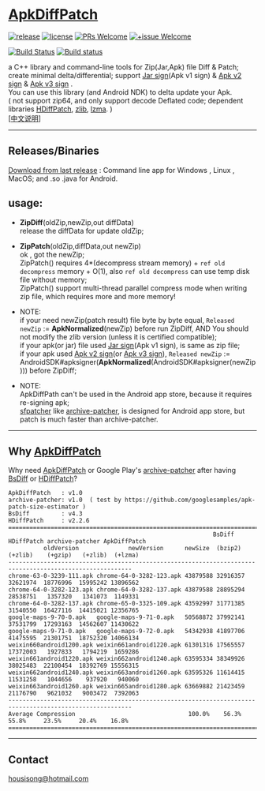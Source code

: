 # [ApkDiffPatch]
[![release](https://img.shields.io/badge/release-v1.4.0-blue.svg)](https://github.com/sisong/ApkDiffPatch/releases) 
[![license](https://img.shields.io/badge/license-MIT-blue.svg)](https://github.com/sisong/ApkDiffPatch/blob/master/LICENSE) 
[![PRs Welcome](https://img.shields.io/badge/PRs-welcome-blue.svg)](https://github.com/sisong/ApkDiffPatch/pulls) 
[![+issue Welcome](https://img.shields.io/github/issues-raw/sisong/ApkDiffPatch?color=green&label=%2Bissue%20welcome)](https://github.com/sisong/ApkDiffPatch/issues)   

[![Build Status](https://travis-ci.org/sisong/ApkDiffPatch.svg?branch=master)](https://travis-ci.org/sisong/ApkDiffPatch) 
[![Build status](https://ci.appveyor.com/api/projects/status/u5tbrqwl72875r6h/branch/master?svg=true)](https://ci.appveyor.com/project/sisong/apkdiffpatch/branch/master)   

a C++ library and command-line tools for Zip(Jar,Apk) file Diff & Patch; create minimal delta/differential; support [Jar sign](Apk v1 sign) & [Apk v2 sign] & [Apk v3 sign] .   
You can use this library (and Android NDK) to delta update your Apk.   
( not support zip64, and only support decode Deflated code; dependent libraries [HDiffPatch], [zlib], [lzma]. )   
[[中文说明](https://blog.csdn.net/housisong/article/details/79768678)]

[ApkDiffPatch]: https://github.com/sisong/ApkDiffPatch
[HDiffPatch]: https://github.com/sisong/HDiffPatch
[zlib]: https://github.com/madler/zlib
[lzma]: https://www.7-zip.org/sdk.html
[Apk v2 sign]: https://source.android.com/security/apksigning/v2
[Apk v3 sign]: https://source.android.com/security/apksigning/v3
[Jar sign]: https://docs.oracle.com/javase/8/docs/technotes/guides/jar/jar.html#Signed_JAR_File
[BsDiff]: http://www.daemonology.net/bsdiff/
[archive-patcher]: https://github.com/google/archive-patcher
[sfpatcher]: https://github.com/sisong/sfpatcher

---
## Releases/Binaries
[Download from last release](https://github.com/sisong/ApkDiffPatch/releases) : Command line app for Windows , Linux , MacOS; and .so .java for Android.   

## usage:

* **ZipDiff**(oldZip,newZip,out diffData)   
release the diffData for update oldZip;   

* **ZipPatch**(oldZip,diffData,out newZip)   
ok , got the newZip;   
ZipPatch() requires 4*(decompress stream memory) + `ref old decompress` memory + O(1), also `ref old decompress` can use temp disk file without memory;    
ZipPatch() support multi-thread parallel compress mode when writing zip file, which requires more and more memory!   

* NOTE:   
if your need newZip(patch result) file byte by byte equal, `Released newZip` := **ApkNormalized**(newZip) before run ZipDiff, AND You should not modify the zlib version (unless it is certified compatible);   
if your apk(or jar) file used [Jar sign](Apk v1 sign), is same as zip file;   
if your apk used [Apk v2 sign](or [Apk v3 sign]), `Released newZip` := AndroidSDK#apksigner(**ApkNormalized**(AndroidSDK#apksigner(newZip)))  before ZipDiff;   
   
* NOTE:   
ApkDiffPath can't be used in the Android app store, because it requires re-signing apk;      
[sfpatcher] like [archive-patcher], is designed for Android app store, but patch is much faster than archive-patcher.

---
## Why [ApkDiffPatch]
 Why need [ApkDiffPatch] or Google Play's [archive-patcher] after having [BsDiff] or [HDiffPatch]?
```
ApkDiffPatch   : v1.0
archive-patcher: v1.0  ( test by https://github.com/googlesamples/apk-patch-size-estimator )
BsDiff         : v4.3
HDiffPatch     : v2.2.6
=========================================================================================================
                                                          BsDiff HDiffPatch archive-patcher ApkDiffPatch
          oldVersion              newVersion      newSize  (bzip2)  (+zlib)    (+gzip)   (+zlib)  (+lzma)
---------------------------------------------------------------------------------------------------------
chrome-63-0-3239-111.apk chrome-64-0-3282-123.apk 43879588 32916357 32621974  18776996  15995242 13896562
chrome-64-0-3282-123.apk chrome-64-0-3282-137.apk 43879588 28895294 28538751   1357320   1341073  1149331
chrome-64-0-3282-137.apk chrome-65-0-3325-109.apk 43592997 31771385 31540550  16427116  14415021 12356765
google-maps-9-70-0.apk   google-maps-9-71-0.apk   50568872 37992141 37531799  17293163  14562607 11430622
google-maps-9-71-0.apk   google-maps-9-72-0.apk   54342938 41897706 41475595  21301751  18752320 14066134
weixin660android1200.apk weixin661android1220.apk 61301316 17565557 17372003   1927833   1794219  1659286
weixin661android1220.apk weixin662android1240.apk 63595334 38349926 38025483  22100454  18392769 15556315
weixin662android1240.apk weixin663android1260.apk 63595326 11614415 11531258   1044656    937920   940060
weixin663android1260.apk weixin665android1280.apk 63669882 21423459 21176790   9621032   9003472  7392063
---------------------------------------------------------------------------------------------------------
Average Compression                                100.0%    56.3%    55.8%     23.5%     20.4%    16.8%
=========================================================================================================
```
   
---
## Contact
housisong@hotmail.com  

